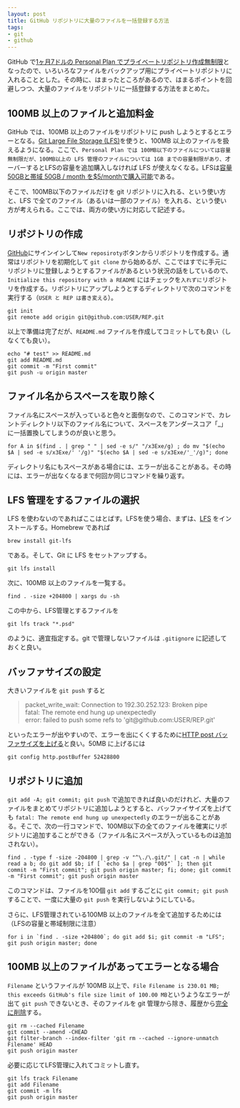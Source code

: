 ```yaml
---
layout: post
title: GitHub リポジトリに大量のファイルを一括登録する方法
tags:
- git
- github
---
```

GitHub で[1ヶ月7ドルの Personal Plan でプライベートリポジトリ作成無制限](https://github.com/blog/2164-introducing-unlimited-private-repositorie)となったので、いろいろなファイルをバックアップ用にプライベートリポジトリに入れることとした。その時に、はまったところがあるので、はまるポイントを回避しつつ、大量のファイルをリポジトリに一括登録する方法をまとめた。

## 100MB 以上のファイルと追加料金

GitHub では、100MB 以上のファイルをリポジトリに push しようとするとエラーとなる。[Git Large File Storage (LFS)](https://git-lfs.github.com/)を使うと、100MB 以上のファイルを扱えるようになる。ここで、```Personal Plan では 100MB以下のファイルについては容量無制限だが、100MB以上の LFS 管理のファイルについては 1GB までの容量制限があり、```オーバーするとLFSの容量を追加購入しなければ LFS が使えなくなる。LFSは[容量50GBと帯域 50GB / month を$5/monthで購入可能](https://help.github.com/articles/billing-plans-for-git-large-file-storage/)である。

そこで、100MB以下のファイルだけを git リポジトリに入れる、という使い方と、LFS で全てのファイル（あるいは一部のファイル）を入れる、という使い方が考えられる。ここでは、両方の使い方に対応して記述する。

## リポジトリの作成

[GitHub](https://github.com/)にサインインして```New reposiroty```ボタンからリポジトリを作成する。通常はリポジトリを初期化して ```git clone``` から始めるが、ここではすでに手元にリポジトリに登録しようとするファイルがあるという状況の話をしているので、```Initialize this repository with a README``` にはチェックを```入れずに```リポジトリを作成する。リポジトリにアップしようとするディレクトリで次のコマンドを実行する（```USER と REP は書き変える```）。

~~~
git init
git remote add origin git@github.com:USER/REP.git
~~~

以上で準備は完了だが、```README.md``` ファイルを作成してコミットしても良い（しなくても良い）。

~~~
echo "# test" >> README.md
git add README.md
git commit -m "First commit"
git push -u origin master
~~~

## ファイル名からスペースを取り除く

ファイル名にスペースが入っていると色々と面倒なので、このコマンドで、カレントディレクトリ以下のファイル名について、スペースをアンダースコア「_」に一括置換してしまうのが良いと思う。

~~~
for A in $(find . | grep " " | sed -e s/" "/x3Exe/g) ; do mv "$(echo $A | sed -e s/x3Exe/' '/g)" "$(echo $A | sed -e s/x3Exe/'_'/g)"; done
~~~

ディレクトリ名にもスペースがある場合には、エラーが出ることがある。その時には、エラーが出なくなるまで何回か同じコマンドを繰り返す。

## LFS 管理をするファイルの選択

LFS を使わないのであればここはとばす。LFSを使う場合、まずは、[LFS](https://git-lfs.github.com/) をインストールする。Homebrew であれば

~~~
brew install git-lfs
~~~

である。そして、Git に LFS をセットアップする。

~~~
git lfs install
~~~

次に、100MB 以上のファイルを一覧する。

~~~
find . -size +204800 | xargs du -sh
~~~

この中から、LFS管理とするファイルを

~~~
git lfs track "*.psd"
~~~

のように、適宜指定する。git で管理しないファイルは ```.gitignore``` に記述しておくと良い。

## バッファサイズの設定

大きいファイルを ```git push``` すると

<blockquote>
packet_write_wait: Connection to 192.30.252.123: Broken pipe<br>
fatal: The remote end hung up unexpectedly<br>
error: failed to push some refs to 'git@github.com:USER/REP.git'
</blockquote>

といったエラーが出やすいので、エラーを出にくくするために[HTTP post バッファサイズを上げる](http://stackoverflow.com/questions/19120120/broken-pipe-when-pushing-to-git-repository)と良い。50MB に上げるには

~~~
git config http.postBuffer 52428800
~~~

## リポジトリに追加 

```git add -A; git commit; git push``` で追加できれば良いのだけれど、大量のファイルをまとめてリポジトリに追加しようとすると、バッファイサイズを上げても ```fatal: The remote end hung up unexpectedly``` のエラーが出ることがある。そこで、次の一行コマンドで、100MB以下の全てのファイルを確実にリポジトリに追加することができる（ファイル名にスペースが入っているものは追加されない）。

~~~
find . -type f -size -204800 | grep -v "^\./\.git/" | cat -n | while read a b; do git add $b; if [ `echo $a | grep "00$"` ]; then git commit -m "First commit"; git push origin master; fi; done; git commit -m "First commit"; git push origin master
~~~

このコマンドは、ファイルを100個 ```git add``` するごとに ```git commit; git push``` することで、一度に大量の ```git push``` を実行しないようにしている。

さらに、LFS管理されている100MB 以上のファイルを全て追加するためには（LFSの容量と帯域制限に注意）

~~~
for i in `find . -size +204800`; do git add $i; git commit -m "LFS"; git push origin master; done
~~~

## 100MB 以上のファイルがあってエラーとなる場合

```Filename``` というファイルが 100MB 以上で、```File Filename is 230.01 MB; this exceeds GitHub's file size limit of 100.00 MB```というようなエラーが出て ```git push``` できないとき、そのファイルを git 管理から除き、履歴から[完全に削除](https://help.github.com/articles/removing-files-from-a-repository-s-history/)する。

~~~
git rm --cached Filename
git commit --amend -CHEAD
git filter-branch --index-filter 'git rm --cached --ignore-unmatch Filename' HEAD
git push origin master
~~~

必要に応じてLFS管理に入れてコミットし直す。

~~~
git lfs track Filename
git add Filename
git commit -m lfs
git push origin master
~~~
